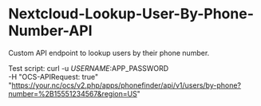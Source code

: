 # Nextcloud-Lookup-User-By-Phone-Number-API
Custom API endpoint to lookup users by their phone number.

Test script:
curl -u $USERNAME:$APP_PASSWORD \
 -H "OCS-APIRequest: true" \
 "https://your.nc/ocs/v2.php/apps/phonefinder/api/v1/users/by-phone?number=%2B15551234567&region=US"
